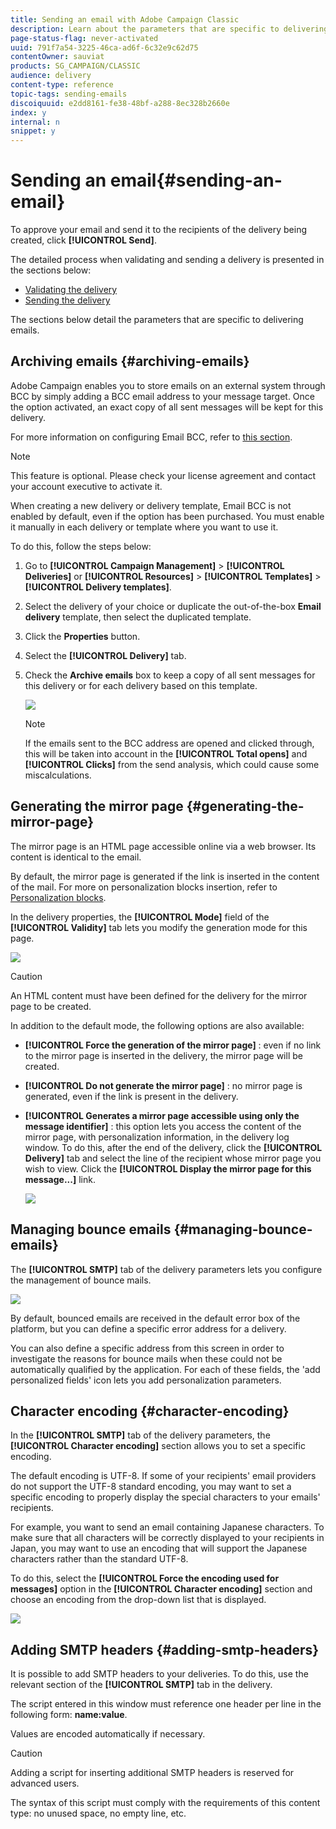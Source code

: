 ```yaml
---
title: Sending an email with Adobe Campaign Classic
description: Learn about the parameters that are specific to delivering emails in Adobe Campaign Classic.
page-status-flag: never-activated
uuid: 791f7a54-3225-46ca-ad6f-6c32e9c62d75
contentOwner: sauviat
products: SG_CAMPAIGN/CLASSIC
audience: delivery
content-type: reference
topic-tags: sending-emails
discoiquuid: e2dd8161-fe38-48bf-a288-8ec328b2660e
index: y
internal: n
snippet: y
---
```


# Sending an email{#sending-an-email}

To approve your email and send it to the recipients of the delivery being created, click **[!UICONTROL Send]**.

The detailed process when validating and sending a delivery is presented in the sections below:

* [Validating the delivery](../../delivery/using/steps-validating-the-delivery.md)
* [Sending the delivery](../../delivery/using/steps-sending-the-delivery.md)

The sections below detail the parameters that are specific to delivering emails.

## Archiving emails {#archiving-emails}

Adobe Campaign enables you to store emails on an external system through BCC by simply adding a BCC email address to your message target. Once the option activated, an exact copy of all sent messages will be kept for this delivery.

For more information on configuring Email BCC, refer to [this section](../../installation/using/email-archiving.md).

>[!NOTE]
>
>This feature is optional. Please check your license agreement and contact your account executive to activate it.

When creating a new delivery or delivery template, Email BCC is not enabled by default, even if the option has been purchased. You must enable it manually in each delivery or template where you want to use it.

To do this, follow the steps below:

1. Go to **[!UICONTROL Campaign Management]** > **[!UICONTROL Deliveries]** or **[!UICONTROL Resources]** > **[!UICONTROL Templates]** > **[!UICONTROL Delivery templates]**.
1. Select the delivery of your choice or duplicate the out-of-the-box **Email delivery** template, then select the duplicated template.
1. Click the **Properties** button.
1. Select the **[!UICONTROL Delivery]** tab.
1. Check the **Archive emails** box to keep a copy of all sent messages for this delivery or for each delivery based on this template.

   ![](assets/s_ncs_user_wizard_archiving.png)

   >[!NOTE]
   >
   >If the emails sent to the BCC address are opened and clicked through, this will be taken into account in the **[!UICONTROL Total opens]** and **[!UICONTROL Clicks]** from the send analysis, which could cause some miscalculations.

## Generating the mirror page {#generating-the-mirror-page}

The mirror page is an HTML page accessible online via a web browser. Its content is identical to the email.

By default, the mirror page is generated if the link is inserted in the content of the mail. For more on personalization blocks insertion, refer to [Personalization blocks](../../delivery/using/personalization-blocks.md).

In the delivery properties, the **[!UICONTROL Mode]** field of the **[!UICONTROL Validity]** tab lets you modify the generation mode for this page.

![](assets/s_ncs_user_wizard_miror_page_mode.png)

>[!CAUTION]
>
>An HTML content must have been defined for the delivery for the mirror page to be created.

In addition to the default mode, the following options are also available:

* **[!UICONTROL Force the generation of the mirror page]** : even if no link to the mirror page is inserted in the delivery, the mirror page will be created.
* **[!UICONTROL Do not generate the mirror page]** : no mirror page is generated, even if the link is present in the delivery.
* **[!UICONTROL Generates a mirror page accessible using only the message identifier]** : this option lets you access the content of the mirror page, with personalization information, in the delivery log window. To do this, after the end of the delivery, click the **[!UICONTROL Delivery]** tab and select the line of the recipient whose mirror page you wish to view. Click the **[!UICONTROL Display the mirror page for this message...]** link.

  ![](assets/s_ncs_user_wizard_miror_page_link.png)

## Managing bounce emails {#managing-bounce-emails}

The **[!UICONTROL SMTP]** tab of the delivery parameters lets you configure the management of bounce mails.

![](assets/s_ncs_user_email_del_properties_smtp_tab.png)

By default, bounced emails are received in the default error box of the platform, but you can define a specific error address for a delivery.

You can also define a specific address from this screen in order to investigate the reasons for bounce mails when these could not be automatically qualified by the application. For each of these fields, the 'add personalized fields' icon lets you add personalization parameters.

## Character encoding {#character-encoding}

In the **[!UICONTROL SMTP]** tab of the delivery parameters, the **[!UICONTROL Character encoding]** section allows you to set a specific encoding.

The default encoding is UTF-8. If some of your recipients' email providers do not support the UTF-8 standard encoding, you may want to set a specific encoding to properly display the special characters to your emails' recipients.

For example, you want to send an email containing Japanese characters. To make sure that all characters will be correctly displayed to your recipients in Japan, you may want to use an encoding that will support the Japanese characters rather than the standard UTF-8.

To do this, select the **[!UICONTROL Force the encoding used for messages]** option in the **[!UICONTROL Character encoding]** section and choose an encoding from the drop-down list that is displayed.

![](assets/s_ncs_user_email_del_properties_smtp_tab_encoding.png)

## Adding SMTP headers {#adding-smtp-headers}

It is possible to add SMTP headers to your deliveries. To do this, use the relevant section of the **[!UICONTROL SMTP]** tab in the delivery.

The script entered in this window must reference one header per line in the following form: **name:value**.

Values are encoded automatically if necessary.

>[!CAUTION]
>
>Adding a script for inserting additional SMTP headers is reserved for advanced users.
>
>The syntax of this script must comply with the requirements of this content type: no unused space, no empty line, etc.
